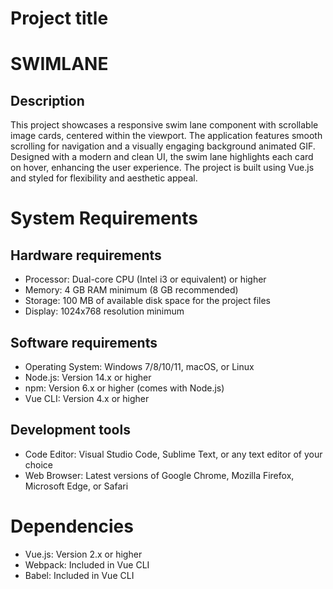 # Project title 
# SWIMLANE

## Description
This project showcases a responsive swim lane component with scrollable image cards, centered within the viewport. The application features smooth scrolling for navigation and a visually engaging background animated GIF. Designed with a modern and clean UI, the swim lane highlights each card on hover, enhancing the user experience. The project is built using Vue.js and styled for flexibility and aesthetic appeal.

# System Requirements

## Hardware requirements

* Processor: Dual-core CPU (Intel i3 or equivalent) or higher
* Memory: 4 GB RAM minimum (8 GB recommended)
* Storage: 100 MB of available disk space for the project files
* Display: 1024x768 resolution minimum

## Software requirements
* Operating System: Windows 7/8/10/11, macOS, or Linux
* Node.js: Version 14.x or higher
* npm: Version 6.x or higher (comes with Node.js)
* Vue CLI: Version 4.x or higher

## Development tools
* Code Editor: Visual Studio Code, Sublime Text, or any text editor of your choice
* Web Browser: Latest versions of Google Chrome, Mozilla Firefox, Microsoft Edge, or Safari

# Dependencies
* Vue.js: Version 2.x or higher
* Webpack: Included in Vue CLI
* Babel: Included in Vue CLI
